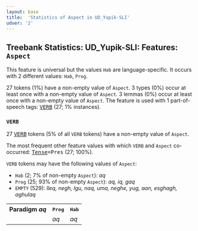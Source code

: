 ```yaml
---
layout: base
title:  'Statistics of Aspect in UD_Yupik-SLI'
udver: '2'
---
```


## Treebank Statistics: UD_Yupik-SLI: Features: `Aspect`

This feature is universal but the values `Hab` are language-specific.
It occurs with 2 different values: `Hab`, `Prog`.

27 tokens (1%) have a non-empty value of `Aspect`.
3 types (0%) occur at least once with a non-empty value of `Aspect`.
3 lemmas (0%) occur at least once with a non-empty value of `Aspect`.
The feature is used with 1 part-of-speech tags: <tt><a href="ess_sli-pos-VERB.html">VERB</a></tt> (27; 1% instances).

### `VERB`

27 <tt><a href="ess_sli-pos-VERB.html">VERB</a></tt> tokens (5% of all `VERB` tokens) have a non-empty value of `Aspect`.

The most frequent other feature values with which `VERB` and `Aspect` co-occurred: <tt><a href="ess_sli-feat-Tense.html">Tense</a></tt><tt>=Pres</tt> (27; 100%).

`VERB` tokens may have the following values of `Aspect`:

* `Hab` (2; 7% of non-empty `Aspect`): <em>aq</em>
* `Prog` (25; 93% of non-empty `Aspect`): <em>aq, iq, gaq</em>
* `EMPTY` (529): <em>lleq, negh, lgu, naq, uma, neghe, yug, aan, esghagh, aghulaq</em>

<table>
  <tr><th>Paradigm <i>aq</i></th><th><tt>Prog</tt></th><th><tt>Hab</tt></th></tr>
  <tr><td><tt></tt></td><td><em>aq</em></td><td><em>aq</em></td></tr>
</table>

